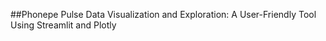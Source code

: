 ##Phonepe Pulse Data Visualization and Exploration: A User-Friendly Tool Using Streamlit and Plotly
